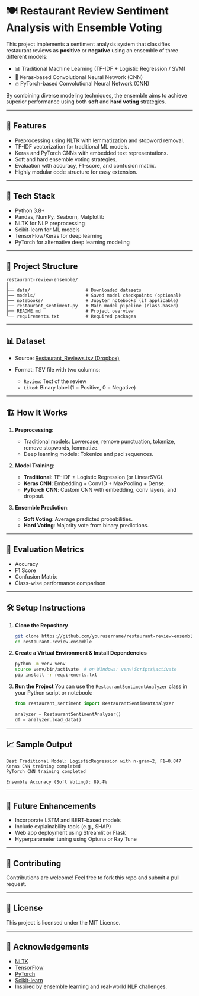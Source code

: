 # 🍽️ Restaurant Review Sentiment Analysis with Ensemble Voting

This project implements a sentiment analysis system that classifies restaurant reviews as **positive** or **negative** using an ensemble of three different models:

* 📊 Traditional Machine Learning (TF-IDF + Logistic Regression / SVM)
* 🧠 Keras-based Convolutional Neural Network (CNN)
* 🔥 PyTorch-based Convolutional Neural Network (CNN)

By combining diverse modeling techniques, the ensemble aims to achieve superior performance using both **soft** and **hard voting** strategies.

---

## 🚀 Features

* Preprocessing using NLTK with lemmatization and stopword removal.
* TF-IDF vectorization for traditional ML models.
* Keras and PyTorch CNNs with embedded text representations.
* Soft and hard ensemble voting strategies.
* Evaluation with accuracy, F1-score, and confusion matrix.
* Highly modular code structure for easy extension.

---

## 🧰 Tech Stack

* Python 3.8+
* Pandas, NumPy, Seaborn, Matplotlib
* NLTK for NLP preprocessing
* Scikit-learn for ML models
* TensorFlow/Keras for deep learning
* PyTorch for alternative deep learning modeling

---

## 📂 Project Structure

```
restaurant-review-ensemble/
│
├── data/                     # Downloaded datasets
├── models/                   # Saved model checkpoints (optional)
├── notebooks/                # Jupyter notebooks (if applicable)
├── restaurant_sentiment.py   # Main model pipeline (class-based)
├── README.md                 # Project overview
└── requirements.txt          # Required packages
```

---

## 📊 Dataset

* Source: [Restaurant\_Reviews.tsv (Dropbox)](https://www.dropbox.com/scl/fi/6mvhmvbuyijpt5rwzk12o/Restaurant_Reviews.tsv?rlkey=31dhfnze1subkcsdoa50irtvc&st=77nhe6hr&dl=1)
* Format: TSV file with two columns:

  * `Review`: Text of the review
  * `Liked`: Binary label (1 = Positive, 0 = Negative)

---

## 🏗️ How It Works

1. **Preprocessing**:

   * Traditional models: Lowercase, remove punctuation, tokenize, remove stopwords, lemmatize.
   * Deep learning models: Tokenize and pad sequences.

2. **Model Training**:

   * **Traditional**: TF-IDF + Logistic Regression (or LinearSVC).
   * **Keras CNN**: Embedding + Conv1D + MaxPooling + Dense.
   * **PyTorch CNN**: Custom CNN with embedding, conv layers, and dropout.

3. **Ensemble Prediction**:

   * **Soft Voting**: Average predicted probabilities.
   * **Hard Voting**: Majority vote from binary predictions.

---

## 🧪 Evaluation Metrics

* Accuracy
* F1 Score
* Confusion Matrix
* Class-wise performance comparison

---

## 🛠️ Setup Instructions

1. **Clone the Repository**

   ```bash
   git clone https://github.com/yourusername/restaurant-review-ensemble.git
   cd restaurant-review-ensemble
   ```

2. **Create a Virtual Environment & Install Dependencies**

   ```bash
   python -m venv venv
   source venv/bin/activate  # on Windows: venv\Scripts\activate
   pip install -r requirements.txt
   ```

3. **Run the Project**
   You can use the `RestaurantSentimentAnalyzer` class in your Python script or notebook:

   ```python
   from restaurant_sentiment import RestaurantSentimentAnalyzer

   analyzer = RestaurantSentimentAnalyzer()
   df = analyzer.load_data()
   ```

---

## 📈 Sample Output

```
Best Traditional Model: LogisticRegression with n-gram=2, F1=0.847
Keras CNN training completed
PyTorch CNN training completed

Ensemble Accuracy (Soft Voting): 89.4%
```

---

## 🧠 Future Enhancements

* Incorporate LSTM and BERT-based models
* Include explainability tools (e.g., SHAP)
* Web app deployment using Streamlit or Flask
* Hyperparameter tuning using Optuna or Ray Tune

---

## 🤝 Contributing

Contributions are welcome! Feel free to fork this repo and submit a pull request.

---

## 📜 License

This project is licensed under the MIT License.

---

## 🙌 Acknowledgements

* [NLTK](https://www.nltk.org/)
* [TensorFlow](https://www.tensorflow.org/)
* [PyTorch](https://pytorch.org/)
* [Scikit-learn](https://scikit-learn.org/)
* Inspired by ensemble learning and real-world NLP challenges.